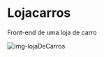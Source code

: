 # Lojacarros
 Front-end de uma loja de carro
 
 
 
 
![img-lojaDeCarros](https://user-images.githubusercontent.com/95238029/148654254-9bdf155f-99a9-4d1c-8be2-04d2afb2fa31.jpg)
